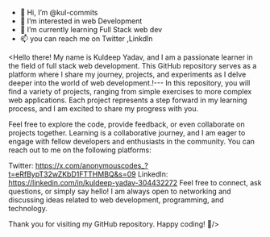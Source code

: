 - 👋 Hi, I’m @kul-commits
- 👀 I’m interested in web Development
- 🌱 I’m currently learning Full Stack web dev
- 📫 you can reach me on Twitter ,Linkdln


<Hello there! My name is Kuldeep Yadav, and I am a passionate learner in the field of full stack web development. This GitHub repository serves as a platform where I share my journey, projects, and experiments as I delve deeper into the world of web development.!---
In this repository, you will find a variety of projects, ranging from simple exercises to more complex web applications. Each project represents a step forward in my learning process, and I am excited to share my progress with you.

Feel free to explore the code, provide feedback, or even collaborate on projects together. Learning is a collaborative journey, and I am eager to engage with fellow developers and enthusiasts in the community.
You can reach out to me on the following platforms:

Twitter: https://x.com/anonymouscodes_?t=eRfBypT32wZKbD1FTTHMBQ&s=09
LinkedIn: https://linkedin.com/in/kuldeep-yadav-304432272
Feel free to connect, ask questions, or simply say hello! I am always open to networking and discussing ideas related to web development, programming, and technology.

Thank you for visiting my GitHub repository. Happy coding! 🚀/>
